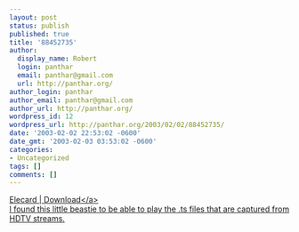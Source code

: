 ```yaml
---
layout: post
status: publish
published: true
title: '88452735'
author:
  display_name: Robert
  login: panthar
  email: panthar@gmail.com
  url: http://panthar.org/
author_login: panthar
author_email: panthar@gmail.com
author_url: http://panthar.org/
wordpress_id: 12
wordpress_url: http://panthar.org/2003/02/02/88452735/
date: '2003-02-02 22:53:02 -0600'
date_gmt: '2003-02-03 03:53:02 -0600'
categories:
- Uncategorized
tags: []
comments: []
---
```

<p><a href="http:&#47;&#47;www.elecard.com&#47;download&#47;">Elecard | Download<&#47;a><br />
I found this little beastie to be able to play the .ts files that are captured from HDTV streams.</p>
